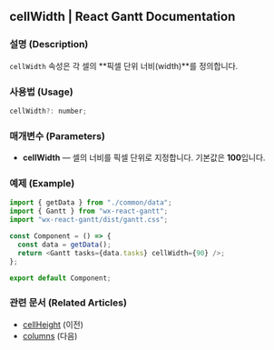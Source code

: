 ## cellWidth | React Gantt Documentation

### 설명 (Description)
`cellWidth` 속성은 각 셀의 **픽셀 단위 너비(width)**를 정의합니다.

### 사용법 (Usage)
```javascript
cellWidth?: number;
```

### 매개변수 (Parameters)
- **cellWidth** — 셀의 너비를 픽셀 단위로 지정합니다. 기본값은 **100**입니다.

### 예제 (Example)
```javascript
import { getData } from "./common/data";
import { Gantt } from "wx-react-gantt";
import "wx-react-gantt/dist/gantt.css";

const Component = () => {
  const data = getData();
  return <Gantt tasks={data.tasks} cellWidth={90} />;
};

export default Component;
```

### 관련 문서 (Related Articles)
- [cellHeight](https://docs.svar.dev/react/gantt/api/properties/cellHeight) (이전)
- [columns](https://docs.svar.dev/react/gantt/api/properties/columns) (다음)
